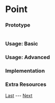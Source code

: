 # Point
### Prototype  
>```c++
>
>```
### Usage: Basic  


### Usage: Advanced  


### Implementation  


### Extra Resources  

[Last](https://www.github.com/Zomon333/SadBoat-Engine/tree/Linux-Refactor/docs/2-utilities/defines.md) --- [Next](https://www.github.com/Zomon333/SadBoat-Engine/tree/Linux-Refactor/docs/3-primitives/range.md)